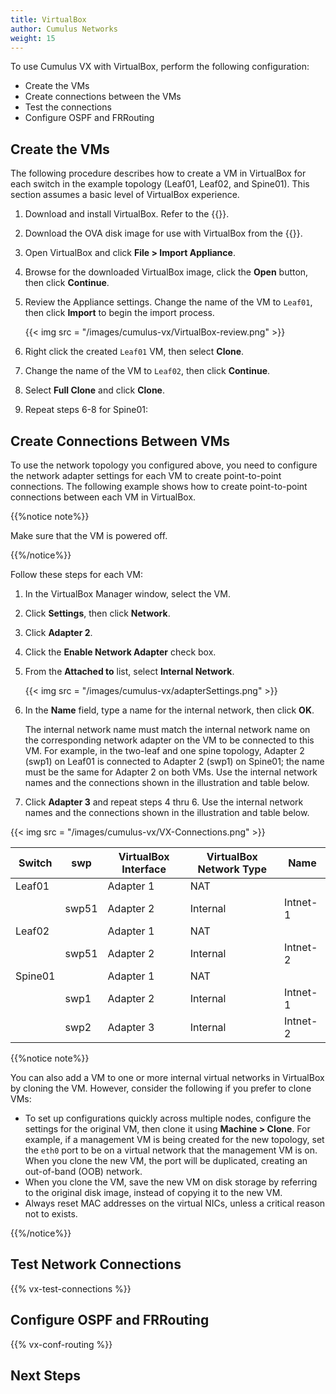 ```yaml
---
title: VirtualBox
author: Cumulus Networks
weight: 15
---
```

To use Cumulus VX with VirtualBox, perform the following configuration:

- Create the VMs
- Create connections between the VMs
- Test the connections
- Configure OSPF and FRRouting

## Create the VMs

The following procedure describes how to create a VM in VirtualBox for each switch in the example topology (Leaf01, Leaf02, and Spine01). This section assumes a basic level of VirtualBox experience.

1. Download and install VirtualBox. Refer to the {{<exlink url="https://www.virtualbox.org/wiki/Downloads" text="VirtualBox documentation">}}.

2. Download the OVA disk image for use with VirtualBox from the {{<exlink url="https://cumulusnetworks.com/products/cumulus-vx/download/" text="Cumulus Networks website">}}.

3. Open VirtualBox and click **File \> Import Appliance**.

4. Browse for the downloaded VirtualBox image, click the **Open** button, then click **Continue**.

5. Review the Appliance settings. Change the name of the VM to `Leaf01`, then click **Import** to begin the import process.  

   {{< img src = "/images/cumulus-vx/VirtualBox-review.png" >}}

6. Right click the created `Leaf01` VM, then select **Clone**.

7. Change the name of the VM to `Leaf02`, then click **Continue**.

8. Select **Full Clone** and click **Clone**.

9. Repeat steps 6-8 for Spine01:

## Create Connections Between VMs

To use the network topology you configured above, you need to configure the network adapter settings for each VM to create point-to-point connections. The following example shows how to create point-to-point connections between each VM in VirtualBox.

{{%notice note%}}

Make sure that the VM is powered off.

{{%/notice%}}

Follow these steps for each VM:

1. In the VirtualBox Manager window, select the VM.

2. Click **Settings**, then click **Network**.

3. Click **Adapter 2**.

4. Click the **Enable Network Adapter** check box.

5. From the **Attached to** list, select **Internal Network**.  

    {{< img src = "/images/cumulus-vx/adapterSettings.png" >}}

6. In the **Name** field, type a name for the internal network, then click **OK**.

   The internal network name must match the internal network name on the corresponding network adapter on the VM to be connected to this VM. For example, in the two-leaf and one spine topology, Adapter 2 (swp1) on Leaf01 is connected to Adapter 2 (swp1) on Spine01; the name must be the same for Adapter 2 on both VMs. Use the internal network names and the connections shown in the illustration and table below.

7. Click **Adapter 3** and repeat steps 4 thru 6. Use the internal network names and the connections shown in the illustration and table below.

{{< img src = "/images/cumulus-vx/VX-Connections.png" >}}

| Switch    | swp      | VirtualBox Interface | VirtualBox Network Type | Name     |
| --------- | ----     | -------------------- | ----------------------- | -------- |
| Leaf01    |          | Adapter 1            | NAT                     |          |
|           | swp51    | Adapter 2            | Internal                | Intnet-1 |
| Leaf02    |          | Adapter 1            | NAT                     |          |
|           | swp51    | Adapter 2            | Internal                | Intnet-2 |
| Spine01   |          | Adapter 1            | NAT                     |          |
|           | swp1     | Adapter 2            | Internal                | Intnet-1 |
|           | swp2     | Adapter 3            | Internal                | Intnet-2 |

{{%notice note%}}

You can also add a VM to one or more internal virtual networks in VirtualBox by cloning the VM. However, consider the following if you prefer to clone VMs:

- To set up configurations quickly across multiple nodes, configure the settings for the original VM, then clone it using **Machine \> Clone**. For example, if a management VM is being created for the new topology, set the `eth0` port to be on a virtual network that the management VM is on. When you clone the new VM, the port will be duplicated, creating an out-of-band (OOB) network.
- When you clone the VM, save the new VM on disk storage by referring to the original disk image, instead of copying it to the new VM.
- Always reset MAC addresses on the virtual NICs, unless a critical reason not to exists.

{{%/notice%}}

## Test Network Connections

{{% vx-test-connections %}}

## Configure OSPF and FRRouting

{{% vx-conf-routing %}}

## Next Steps
